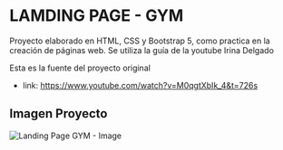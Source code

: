 # LAMDING PAGE - GYM

Proyecto elaborado en HTML, CSS y Bootstrap 5, como practica en la creación de páginas web.
Se utiliza la guía de la youtube Irina Delgado

Esta es la fuente del proyecto original
- link: https://www.youtube.com/watch?v=M0qgtXbIk_4&t=726s

## Imagen Proyecto

![Landing Page GYM - Image](https://github.com/FranciscoTulkn/LandinfPage-GYM/assets/88959166/0b9f6697-e89b-4644-9a2b-ef9f77f8e115)
